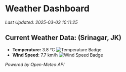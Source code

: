 
# Weather Dashboard

_Last Updated: 2025-03-03 10:11:25_

## Current Weather Data: (Srinagar, JK)
- **Temperature:** 3.8 °C ![Temperature Badge](https://img.shields.io/badge/Temperature-Low%20Temp-blue)
- **Wind Speed:** 7.7 km/h ![Wind Speed Badge](https://img.shields.io/badge/Wind%20Speed-Light%20Wind-blue)

*Powered by Open-Meteo API*
